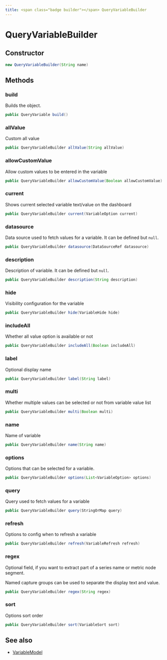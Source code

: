 ```yaml
---
title: <span class="badge builder"></span> QueryVariableBuilder
---
```

# <span class="badge builder"></span> QueryVariableBuilder

## Constructor

```java
new QueryVariableBuilder(String name)
```
## Methods

### <span class="badge object-method"></span> build

Builds the object.

```java
public QueryVariable build()
```

### <span class="badge object-method"></span> allValue

Custom all value

```java
public QueryVariableBuilder allValue(String allValue)
```

### <span class="badge object-method"></span> allowCustomValue

Allow custom values to be entered in the variable

```java
public QueryVariableBuilder allowCustomValue(Boolean allowCustomValue)
```

### <span class="badge object-method"></span> current

Shows current selected variable text/value on the dashboard

```java
public QueryVariableBuilder current(VariableOption current)
```

### <span class="badge object-method"></span> datasource

Data source used to fetch values for a variable. It can be defined but `null`.

```java
public QueryVariableBuilder datasource(DataSourceRef datasource)
```

### <span class="badge object-method"></span> description

Description of variable. It can be defined but `null`.

```java
public QueryVariableBuilder description(String description)
```

### <span class="badge object-method"></span> hide

Visibility configuration for the variable

```java
public QueryVariableBuilder hide(VariableHide hide)
```

### <span class="badge object-method"></span> includeAll

Whether all value option is available or not

```java
public QueryVariableBuilder includeAll(Boolean includeAll)
```

### <span class="badge object-method"></span> label

Optional display name

```java
public QueryVariableBuilder label(String label)
```

### <span class="badge object-method"></span> multi

Whether multiple values can be selected or not from variable value list

```java
public QueryVariableBuilder multi(Boolean multi)
```

### <span class="badge object-method"></span> name

Name of variable

```java
public QueryVariableBuilder name(String name)
```

### <span class="badge object-method"></span> options

Options that can be selected for a variable.

```java
public QueryVariableBuilder options(List<VariableOption> options)
```

### <span class="badge object-method"></span> query

Query used to fetch values for a variable

```java
public QueryVariableBuilder query(StringOrMap query)
```

### <span class="badge object-method"></span> refresh

Options to config when to refresh a variable

```java
public QueryVariableBuilder refresh(VariableRefresh refresh)
```

### <span class="badge object-method"></span> regex

Optional field, if you want to extract part of a series name or metric node segment.

Named capture groups can be used to separate the display text and value.

```java
public QueryVariableBuilder regex(String regex)
```

### <span class="badge object-method"></span> sort

Options sort order

```java
public QueryVariableBuilder sort(VariableSort sort)
```

## See also

 * <span class="badge object-type-class"></span> [VariableModel](./object-VariableModel.md)
